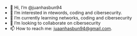 - 👋 Hi, I’m @juanhasbun94
- 👀 I’m interested in ntewords, coding and cibersecurity.
- 🌱 I’m currently learning networks, coding and cibersecurity
- 💞️ I’m looking to collaborate on cibersecurity
- 📫 How to reach me: juaanhasbun94@gmail.com.

<!---
juanhasbun94/juanhasbun94 is a ✨ special ✨ repository because its `README.md` (this file) appears on your GitHub profile.
You can click the Preview link to take a look at your changes.
--->
